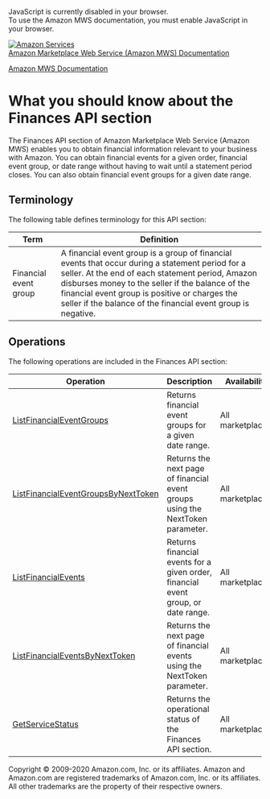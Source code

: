 <div id="MWSDX_noscript">

JavaScript is currently disabled in your browser.  
To use the Amazon MWS documentation, you must enable JavaScript in your
browser.

</div>

<div id="MWSDX_divtop">

[![Amazon
Services](https://images-na.ssl-images-amazon.com/images/G/08/mwsportal/fr_FR/amazonservices.gif "Amazon Services")](http://services.amazon.fr)  
<span id="MWSDX_titlebar">[Amazon Marketplace Web Service (Amazon MWS)
Documentation](https://developer.amazonservices.fr/gp/mws/docs.html)</span>

</div>

<div id="MWSDX_divbottom">

<div id="MWSDX_divleft">

<div id="MWSDX_toc">

</div>

</div>

<div id="MWSDX_divright">

<div id="MWSDX_content">

<span id="MWSDX_breadcrumbs">[Amazon MWS
Documentation](https://developer.amazonservices.fr/gp/mws/docs.html)</span>

<div id="Finances_Overview" class="nested0">

What you should know about the Finances API section
===================================================

<div class="body">

The <span class="ph">Finances API section</span> of <span
class="ph">Amazon Marketplace Web Service (Amazon MWS)</span> enables
you to obtain financial information relevant to your business with
Amazon. You can obtain financial events for a given order, financial
event group, or date range without having to wait until a statement
period closes. You can also obtain financial event groups for a given
date range.

</div>

<div id="Terminology" class="topic nested1">

Terminology
-----------

<div class="body">

The following table defines terminology for this API section:

<div class="tablenoborder">

| Term                                                        | Definition                                                                                                                                                                                                                                                                                                                 |
|-------------------------------------------------------------|----------------------------------------------------------------------------------------------------------------------------------------------------------------------------------------------------------------------------------------------------------------------------------------------------------------------------|
| <span class="keyword parmname">Financial event group</span> | A financial event group is a group of financial events that occur during a statement period for a seller. At the end of each statement period, Amazon disburses money to the seller if the balance of the financial event group is positive or charges the seller if the balance of the financial event group is negative. |

</div>

</div>

</div>

<div id="Operations" class="topic nested1">

Operations
----------

<div class="body">

The following operations are included in the <span class="ph">Finances
API section</span>:

<div class="tablenoborder">

| Operation                                                                                                                                                                                               | Description                                                                                                                                  | Availability                              |
|---------------------------------------------------------------------------------------------------------------------------------------------------------------------------------------------------------|----------------------------------------------------------------------------------------------------------------------------------------------|-------------------------------------------|
| <a href="Finances_ListFinancialEventGroups.md" class="xref" title="Returns financial event groups for a given date range.">ListFinancialEventGroups</a>                                               | <span class="ph">Returns financial event groups for a given date range.</span>                                                               | <span class="ph">All marketplaces.</span> |
| <a href="Finances_ListFinancialEventGroupsByNextToken.md" class="xref" title="Returns the next page of financial event groups using the NextToken parameter.">ListFinancialEventGroupsByNextToken</a> | <span class="ph">Returns the next page of financial event groups using the <span class="keyword parmname">NextToken</span> parameter.</span> | <span class="ph">All marketplaces.</span> |
| <a href="Finances_ListFinancialEvents.md" class="xref" title="Returns financial events for a given order, financial event group, or date range.">ListFinancialEvents</a>                              | <span class="ph">Returns financial events for a given order, financial event group, or date range.</span>                                    | <span class="ph">All marketplaces.</span> |
| <a href="Finances_ListFinancialEventsByNextToken.md" class="xref" title="Returns the next page of financial events using the NextToken parameter.">ListFinancialEventsByNextToken</a>                 | <span class="ph">Returns the next page of financial events using the <span class="keyword parmname">NextToken</span> parameter.</span>       | <span class="ph">All marketplaces.</span> |
| <a href="Finances_GetServiceStatus.md" class="xref" title="Returns the operational status of the Finances API section.">GetServiceStatus</a>                                                          | <span class="ph">Returns the operational status of the <span class="ph">Finances API section</span>.</span>                                  | <span class="ph">All marketplaces.</span> |

</div>

</div>

</div>

</div>

<div id="MWSDX_footer">

Copyright © 2009-2020 Amazon.com, Inc. or its affiliates. Amazon and
Amazon.com are registered trademarks of Amazon.com, Inc. or its
affiliates. All other trademarks are the property of their respective
owners.

</div>

</div>

</div>

<div style="clear: both;">

</div>

</div>

